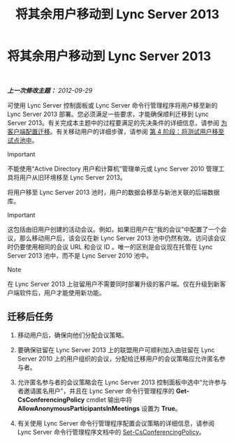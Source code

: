 ﻿---
title: 将其余用户移动到 Lync Server 2013
TOCTitle: 将其余用户移动到 Lync Server 2013
ms:assetid: 72025e1b-97d1-40e9-8a98-28c018942b48
ms:mtpsurl: https://technet.microsoft.com/zh-cn/library/JJ688090(v=OCS.15)
ms:contentKeyID: 49888459
ms.date: 05/19/2016
mtps_version: v=OCS.15
ms.translationtype: HT
---

# 将其余用户移动到 Lync Server 2013

 

_**上一次修改主题：** 2012-09-29_

可使用 Lync Server 控制面板或 Lync Server 命令行管理程序将用户移至新的 Lync Server 2013 部署。您必须满足一些要求，才能确保顺利迁移到 Lync Server 2013。有关完成本主题中的过程要满足的先决条件的详细信息，请参阅 [为客户端配置迁移](configure-clients-for-migration.md)。有关移动用户的详细步骤，请参阅 [第 4 阶段：将测试用户移至试点池中](phase-4-move-test-users-to-the-pilot-pool.md)。

> [!IMPORTANT]
> 不能使用“Active Directory 用户和计算机”管理单元或 Lync Server 2010 管理工具将用户从旧环境移至 Lync Server 2013。


将用户移至 Lync Server 2013 池时，用户的数据会移至与新池关联的后端数据库。

> [!IMPORTANT]
> 这包括由旧用户创建的活动会议。例如，如果旧用户在“我的会议”中配置了一个会议，那么移动用户后，该会议在新 Lync Server 2013 池中仍然有效。访问该会议时仍要使用相同的会议 URL 和会议 ID 。唯一的区别是会议现在托管在 Lync Server 2013 池中，而不是 Lync Server 2010 池中。


> [!NOTE]  
> 在 Lync Server 2013 上驻留用户不需要同时部署升级的客户端。仅在升级到新客户端软件后，用户才能使用新功能。


## 迁移后任务

1.  移动用户后，确保向他们分配会议策略。

2.  要确保驻留在 Lync Server 2013 上的联盟用户可顺利加入由驻留在 Lync Server 2010 上的用户组织的会议，分配给迁移用户的会议策略应允许匿名参与者。

3.  允许匿名参与者的会议策略会在 Lync Server 2013 控制面板中选中“允许参与者邀请匿名用户”，并且在 Lync Server 命令行管理程序的 **Get-CsConferencingPolicy** cmdlet 输出中将 **AllowAnonymousParticipantsInMeetings** 设置为 **True**。

4.  有关使用 Lync Server 命令行管理程序配置会议策略的详细信息，请参阅 Lync Server 命令行管理程序文档中的 [Set-CsConferencingPolicy](https://docs.microsoft.com/en-us/powershell/module/skype/Set-CsConferencingPolicy)。

